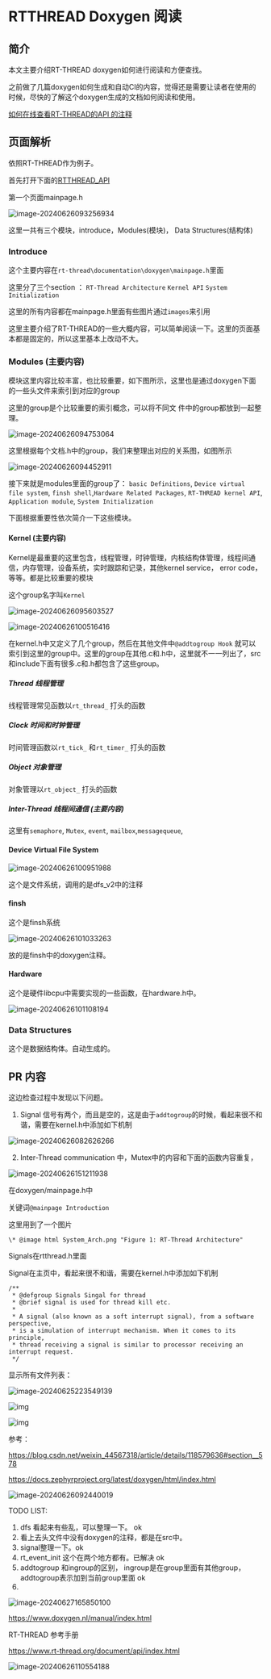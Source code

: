 # RTTHREAD Doxygen 阅读

## 简介

本文主要介绍RT-THREAD doxygen如何进行阅读和方便查找。

之前做了几篇doxygen如何生成和自动CI的内容，觉得还是需要让读者在使用的时候，尽快的了解这个doxygen生成的文档如何阅读和使用。

[如何在线查看RT-THREAD的API 的注释](https://club.rt-thread.org/ask/article/0323c2c543515f29.html)

## 页面解析

依照RT-THREAD作为例子。

首先打开下面的[RTTHREAD_API](https://supperthomas.github.io/RTT_doxygen_API/index.html)

第一个页面mainpage.h

![image-20240626093256934](images/image-20240626093256934.png)

这里一共有三个模块，introduce，Modules(模块)， Data Structures(结构体)

### Introduce

这个主要内容在`rt-thread\documentation\doxygen\mainpage.h`里面

这里分了三个section ： `RT-Thread Architecture`  `Kernel API` `System Initialization`

这里的所有内容都在mainpage.h里面有些图片通过`images`来引用

这里主要介绍了RT-THREAD的一些大概内容，可以简单阅读一下。这里的页面基本都是固定的，所以这里基本上改动不大。

### Modules (主要内容)

模块这里内容比较丰富，也比较重要，如下图所示，这里也是通过doxygen下面的一些头文件来索引到对应的group

这里的group是个比较重要的索引概念，可以将不同文 件中的group都放到一起整理。

![image-20240626094753064](images/image-20240626094753064.png)

这里根据每个文档.h中的group，我们来整理出对应的关系图，如图所示

![image-20240626094452911](images/image-20240626094452911.png)

接下来就是modules里面的group了： `basic Definitions`, `Device virtual file system`, `finsh shell`,`Hardware Related Packages`, `RT-THREAD kernel API`, `Application module`, `System Initialization`

下面根据重要性依次简介一下这些模块。

#### Kernel (主要内容)

Kernel是最重要的这里包含，线程管理，时钟管理，内核结构体管理，线程间通信，内存管理，设备系统，实时跟踪和记录，其他kernel service， error code，等等。都是比较重要的模块

这个group名字叫`Kernel`



![image-20240626095603527](images/image-20240626095603527.png)

![image-20240626100516416](images/image-20240626100516416.png)

在kernel.h中又定义了几个group，然后在其他文件中`@addtogroup Hook` 就可以索引到这里的group中。这里的group在其他.c和.h中，这里就不一一列出了，src和include下面有很多.c和.h都包含了这些group。

#####  Thread  线程管理

线程管理常见函数以`rt_thread_` 打头的函数

##### Clock  时间和时钟管理

时间管理函数以`rt_tick_` 和`rt_timer_` 打头的函数

##### Object  对象管理

对象管理以`rt_object_` 打头的函数

##### Inter-Thread 线程间通信  (主要内容)

这里有`semaphore`, `Mutex`, `event`, `mailbox`,`messagequeue`,

#### Device Virtual File System

![image-20240626100951988](images/image-20240626100951988.png)

这个是文件系统，调用的是dfs_v2中的注释

#### finsh

这个是finsh系统

![image-20240626101033263](images/image-20240626101033263.png)

放的是finsh中的doxygen注释。

####  Hardware

这个是硬件libcpu中需要实现的一些函数，在hardware.h中。

![image-20240626101108194](images/image-20240626101108194.png)

### Data Structures

这个是数据结构体。自动生成的。



## PR 内容

这边检查过程中发现以下问题。

1. Signal 信号有两个，而且是空的，这是由于`addtogroup`的时候，看起来很不和谐，需要在kernel.h中添加如下机制



![image-20240626082626266](images/image-20240626082626266.png)

2. Inter-Thread communication 中，Mutex中的内容和下面的函数内容重复，

![image-20240626151211938](images/image-20240626151211938.png)



在doxygen/mainpage.h中

关键词`@mainpage Introduction`

这里用到了一个图片

`\* @image html System_Arch.png "Figure 1: RT-Thread Architecture"`





Signals在rtthread.h里面

Signal在主页中，看起来很不和谐，需要在kernel.h中添加如下机制

```
/**
 * @defgroup Signals Singal for thread
 * @brief signal is used for thread kill etc.
 *
 * A signal (also known as a soft interrupt signal), from a software perspective, 
 * is a simulation of interrupt mechanism. When it comes to its principle, 
 * thread receiving a signal is similar to processor receiving an interrupt request.
 */
```



显示所有文件列表：

![image-20240625223549139](images/image-20240625223549139.png)









![img](images/doxygens.jpeg)



![img](images/doxygens.jpg)



参考：

https://blog.csdn.net/weixin_44567318/article/details/118579636#section__578



https://docs.zephyrproject.org/latest/doxygen/html/index.html



![image-20240626092440019](images/image-20240626092440019.png)



TODO LIST:

1. dfs 看起来有些乱，可以整理一下。 ok
2. 看上去头文件中没有doxygen的注释，都是在src中。
3. signal整理一下。ok
4. rt_event_init   这个在两个地方都有。已解决  ok
5. addtogroup 和ingroup的区别，  ingroup是在group里面有其他group， addtogroup表示加到当前group里面  ok
6. 

![image-20240627165850100](images/image-20240627165850100.png)



https://www.doxygen.nl/manual/index.html





RT-THREAD 参考手册

https://www.rt-thread.org/document/api/index.html

![image-20240626110554188](images/image-20240626110554188.png)